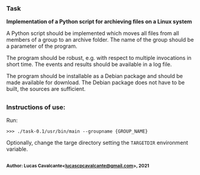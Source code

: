 ### Task

**Implementation of a Python script for archieving files on a Linux system**

A Python script should be implemented which moves all files from all members of a group to an archive folder. The name of the group should be a parameter of the program.

The program should be robust, e.g. with respect to multiple invocations in short time. The events and results should be available in a log file.

The program should be installable as a Debian package and should be made available for download. The Debian package does not have to be built, the sources are sufficient.

##


### Instructions of use:

Run:

```
>>> ./task-0.1/usr/bin/main --groupname {GROUP_NAME}
```

Optionally, change the targe directory setting the `TARGETDIR` environment variable.

##

<sup>**Author: Lucas Cavalcante\<lucascpcavalcante@gmail.com\>, 2021**</sup>

